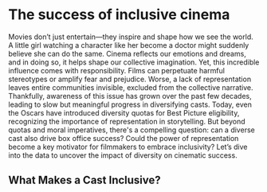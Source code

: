 # The success of inclusive cinema

Movies don’t just entertain—they inspire and shape how we see the world. A little girl watching a character like her become a doctor might suddenly believe she can do the same. Cinema reflects our emotions and dreams, and in doing so, it helps shape our collective imagination.
Yet, this incredible influence comes with responsibility. Films can perpetuate harmful stereotypes or amplify fear and prejudice. Worse, a lack of representation leaves entire communities invisible, excluded from the collective narrative. Thankfully, awareness of this issue has grown over the past few decades, leading to slow but meaningful progress in diversifying casts.
Today, even the Oscars have introduced diversity quotas for Best Picture eligibility, recognizing the importance of representation in storytelling. But beyond quotas and moral imperatives, there's a compelling question: can a diverse cast also drive box office success? Could the power of representation become a key motivator for filmmakers to embrace inclusivity? Let’s dive into the data to uncover the impact of diversity on cinematic success.


## What Makes a Cast Inclusive?

## 